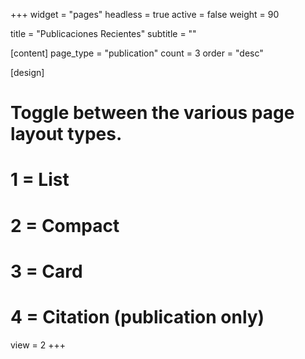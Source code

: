 +++
widget = "pages"
headless = true
active = false
weight = 90

title = "Publicaciones Recientes"
subtitle = ""

[content]
  page_type = "publication"
  count = 3
  order = "desc"

[design]
  # Toggle between the various page layout types.
  #   1 = List
  #   2 = Compact
  #   3 = Card
  #   4 = Citation (publication only)
  view = 2
+++

